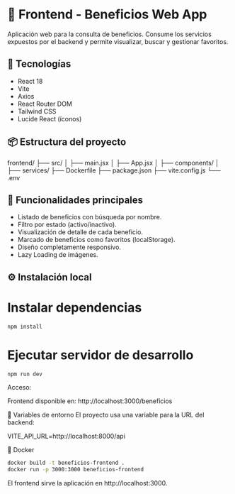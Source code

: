 # 🎨 Frontend - Beneficios Web App

Aplicación web para la consulta de beneficios. Consume los servicios expuestos por el backend y permite visualizar, buscar y gestionar favoritos.

## 🚀 Tecnologías
- React 18
- Vite
- Axios
- React Router DOM
- Tailwind CSS
- Lucide React (íconos)

## 📦 Estructura del proyecto

frontend/
├── src/
│ ├── main.jsx
│ ├── App.jsx
│ ├── components/
│ ├── services/
├── Dockerfile
├── package.json
├── vite.config.js
└── .env


## 🔗 Funcionalidades principales

- Listado de beneficios con búsqueda por nombre.
- Filtro por estado (activo/inactivo).
- Visualización de detalle de cada beneficio.
- Marcado de beneficios como favoritos (localStorage).
- Diseño completamente responsivo.
- Lazy Loading de imágenes.

## ⚙️ Instalación local

# Instalar dependencias
```bash
npm install
```
# Ejecutar servidor de desarrollo

```bash
npm run dev
```
Acceso:

Frontend disponible en: http://localhost:3000/beneficios

📄 Variables de entorno
El proyecto usa una variable para la URL del backend:

VITE_API_URL=http://localhost:8000/api

🐳 Docker
```bash
docker build -t beneficios-frontend .
docker run -p 3000:3000 beneficios-frontend
```
El frontend sirve la aplicación en http://localhost:3000.
